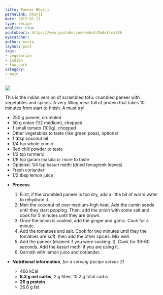 ```yaml
---
title: Paneer Bhurji
permalink: bhurji
date: 2017-01-21
type: recipe
english: true
youtubeurl: https://www.youtube.com/embed/DoAelicv5Ek
eyecatcher: 
author: maria
layout: post
tags: 
- vegetarian
- indian
- low-carb
category: 
- main
---
```

<img src="https://farm1.staticflickr.com/671/31566913314_9a07089685_o_d.jpg" >

This is the indian version of scrambled tofu: crumbled paneer with vegetables and spices. A very filling meal full of protein that takes 10 minutes from start to finish. A must try!

<ul>
  <li>250 g paneer, crumbled</li>
  <li>50 g onion (1/2 medium), chopped</li>
  <li>1 small tomato (100g), chopped</li>
  <li>Other vegetables to taste (like green peas), optional</li>
  <li>1 tbsp coconut oil</li>
  <li>1/4 tsp whole cumin</li>
  <li>Red chili powder to taste</li>
  <li>1/2 tsp turmeric</li>
  <li>1/8 tsp garam masala or more to taste</li> 
  <li>Optional: 1/4 tsp kasuri methi (dried fenugreek leaves)</li>  
  <li>Fresh coriander</li>
  <li>1/2 tbsp lemon juice</li>
</ul>

* **Process**
  1. First, if the crumbled paneer is too dry, add a little bit of warm water to rehydrate it.
  2. Melt the coconut oil over medium-high heat. Add the cumin seeds until they start popping. Then, add the onion with some salt and cook for 5 minutes until they are brown.
  3. Once the onion is cooked, add the ginger and garlic. Cook for a minute. 
  4. Add the tomatoes and salt. Cook for two minutes until they the tomatoes are soft, then add the other spices. Mix well. 
  5. Add the paneer (drained if you were soaking it). Cook for 30-60 seconds. Add the kasuri methi if you are using it.
  6. Garnish with lemon juice and coriander.

* **Nutritional information**, _for a serving (recipe serves 2)_
  * 466 kCal
  * **8.3 g net carbs**, 2 g fiber, 10.2 g total carbs
  * **26 g protein**
  * 36.6 g fat
